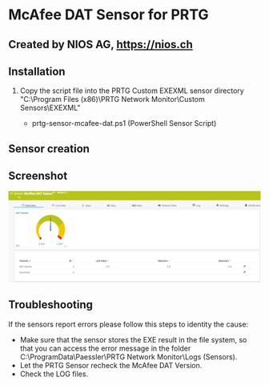 # McAfee DAT Sensor for PRTG

## Created by NIOS AG, https://nios.ch

## Installation

 1. Copy the script file into the PRTG Custom EXEXML sensor directory
    "C:\Program Files (x86)\PRTG Network Monitor\Custom Sensors\EXEXML"

	 - prtg-sensor-mcafee-dat.ps1 (PowerShell Sensor Script)

## Sensor creation


## Screenshot
![McAfee DAT PRG Sensor overview](https://github.com/NIOSAG/prtg-sensor-mcafee-dat/blob/1de031a10fae612d0625d50a88a1d39fea64c46e/prtg-sensor-mcafee-dat-overview.PNG?raw=true)

## Troubleshooting
If the sensors report errors please follow this steps to identity the cause:

- Make sure that the sensor stores the EXE result in the file system, so that you can access the error message in the folder C:\ProgramData\Paessler\PRTG Network Monitor\Logs (Sensors).
- Let the PRTG Sensor recheck the McAfee DAT Version.
- Check the LOG files.
